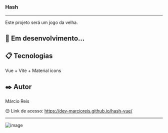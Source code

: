 ### Hash

---

Este projeto será um jogo da velha.

## 🚀 Em desenvolvimento...

## 📋 Tecnologias
Vue + Vite + Material icons

## ✒️ Autor
Márcio Reis

😊 Link de acesso: https://dev-marcioreis.github.io/hash-vue/

---
![image](https://github.com/dev-marcioreis/hash-vue/assets/122680054/d11feab0-295f-42ae-afe8-558250224095)


